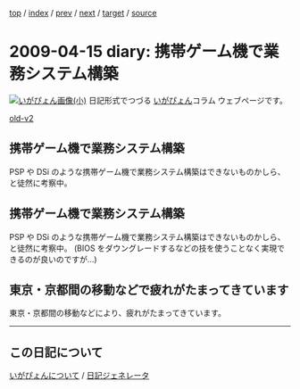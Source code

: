 [top](https://igapyon.github.io/diary/) 
 / [index](https://igapyon.github.io/diary/2009/index.html) 
 / [prev](https://igapyon.github.io/diary/2009/ig090412.html) 
 / [next](https://igapyon.github.io/diary/2009/ig090422.html) 
 / [target](https://igapyon.github.io/diary/2009/ig090415.html) 
 / [source](https://github.com/igapyon/diary/blob/gh-pages/2009/ig090415.html.src.md) 

2009-04-15 diary: 携帯ゲーム機で業務システム構築
=====================================================================================================
[![いがぴょん画像(小)](https://igapyon.github.io/diary/images/iga200306s.jpg "いがぴょん")](https://igapyon.github.io/diary/memo/memoigapyon.html) 日記形式でつづる [いがぴょん](https://igapyon.github.io/diary/memo/memoigapyon.html)コラム ウェブページです。

[old-v2](ig090415-orig.html)

## 携帯ゲーム機で業務システム構築

PSP や DSi のような携帯ゲーム機で業務システム構築はできないものかしら、と徒然に考察中。


## 携帯ゲーム機で業務システム構築

PSP や DSi のような携帯ゲーム機で業務システム構築はできないものかしら、と徒然に考察中。
(BIOS をダウングレードするなどの技を使うことなく実現できるのが良いのですが…)

## 東京・京都間の移動などで疲れがたまってきています

東京・京都間の移動などにより、疲れがたまってきています。

----------------------------------------------------------------------------------------------------

## この日記について
[いがぴょんについて](https://igapyon.github.io/diary/memo/memoigapyon.html) / [日記ジェネレータ](https://github.com/igapyon/igapyonv3)
